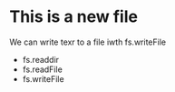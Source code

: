 # This is a new file

We can write texr to a file iwth fs.writeFile

* fs.readdir
* fs.readFile
* fs.writeFile